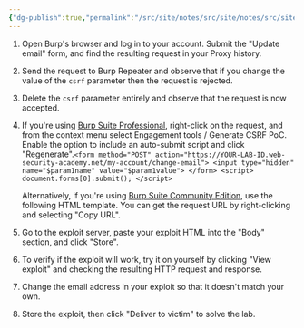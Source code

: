 ```yaml
---
{"dg-publish":true,"permalink":"/src/site/notes/src/site/notes/src/site/notes/src/site/notes/main/cs/ps-wsa-labs/csrf/csrf-where-token-validation-depends-on-token-being-present/"}
---
```







1. Open Burp's browser and log in to your account. Submit the "Update email" form, and find the resulting request in your Proxy history.
2. Send the request to Burp Repeater and observe that if you change the value of the `csrf` parameter then the request is rejected.
3. Delete the `csrf` parameter entirely and observe that the request is now accepted.
4. If you're using [Burp Suite Professional](https://portswigger.net/burp/pro), right-click on the request, and from the context menu select Engagement tools / Generate CSRF PoC. Enable the option to include an auto-submit script and click "Regenerate".`<form method="POST" action="https://YOUR-LAB-ID.web-security-academy.net/my-account/change-email"> <input type="hidden" name="$param1name" value="$param1value"> </form> <script> document.forms[0].submit(); </script>`
    
    Alternatively, if you're using [Burp Suite Community Edition](https://portswigger.net/burp/communitydownload), use the following HTML template. You can get the request URL by right-clicking and selecting "Copy URL".
    
5. Go to the exploit server, paste your exploit HTML into the "Body" section, and click "Store".
6. To verify if the exploit will work, try it on yourself by clicking "View exploit" and checking the resulting HTTP request and response.
7. Change the email address in your exploit so that it doesn't match your own.
8. Store the exploit, then click "Deliver to victim" to solve the lab.